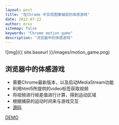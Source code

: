 ```yaml
---
layout: post
title: "在Chrome 中实现图像捕捉的体感游戏"
date: 2012-07-22
author: mrxx
sitemap: false
keywords: "Chrome motion game"
description: "浏览器中的体感游戏"
---
```


![img]({{ site.baseurl }}/images/motion_game.png)

## 浏览器中的体感游戏

* 需要Chrome最新版本，以及启动MediaStream功能
* 利用html5所提供的video标签获取视频
* 将视频进行帧差值进行计算，得到运动区域
* 根据捕获的运动时间来与游戏交互
* [源码](https://github.com/mrxx/js_motion_game)

[DEMO](/demo/motion_game)
